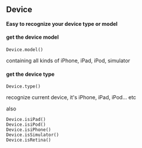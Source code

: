 ## Device


**Easy to recognize your device type or model**

#### get the device model

```
Device.model()
```
containing all kinds of iPhone, iPad, iPod, simulator


#### get the device type

```
Device.type()
```

recognize current device, it's iPhone, iPad, iPod... etc


also 

```
Device.isiPad()
Device.isiPod()
Device.isiPhone()
Device.isSimulator()
Device.isRetina()
```